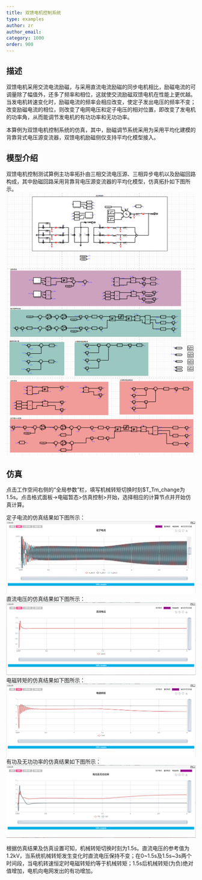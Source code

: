 ```yaml
---
title: 双馈电机控制系统
type: examples
author: zr
author_email: 
category: 1000
order: 900
---
```


## 描述
双馈电机采用交流电流励磁，与采用直流电流励磁的同步电机相比，励磁电流的可调量除了幅值外，还多了频率和相位，这就使交流励磁双馈电机在性能上更优越。当发电机转速变化时，励磁电流的频率会相应改变，使定子发出电压的频率不变；改变励磁电流的相位，则改变了电网电压和定子电压的相对位置，即改变了发电机的功率角，从而能调节发电机的有功功率和无功功率。

本算例为双馈电机控制系统的仿真，其中，励磁调节系统采用为采用平均化建模的背靠背式电压源变流器，双馈电机励磁侧仅支持平均化模型接入。

## 模型介绍

 双馈电机控制测试算例主功率拓扑由三相交流电压源、三相异步电机以及励磁回路构成，其中励磁回路采用背靠背电压源变流器的平均化模型，仿真拓扑如下图所示。
![拓扑图](DFIG/拓扑图.png "拓扑图")

## 仿真
点击工作空间右侧的“全局参数”栏，填写机械转矩切换时刻\$T_Tm_change为1.5s。点击格式面板->电磁暂态>仿真控制>开始，选择相应的计算节点并开始仿真计算。

定子电流的仿真结果如下图所示：
![定子电流](DFIG/定子电流.png "仿真结果图")
直流电压的仿真结果如下图所示：
![直流电压](DFIG/直流电压.png "仿真结果图")
电磁转矩的仿真结果如下图所示：
![电磁转矩](DFIG/电磁转矩.png "仿真结果图")
有功及无功功率的仿真结果如下图所示：
![有功及无功功率](DFIG/有功及无功功率.png "仿真结果图")

根据仿真结果及仿真设置可知，机械转矩切换时刻为1.5s。直流电压的参考值为1.2kV，当系统机械转矩发生变化时直流电压保持不变；在0\~1.5s及1.5s\~3s两个时间段，当电机转速恒定时电磁转矩约等于机械转矩；1.5s后机械转矩(为负)绝对值增加，电机向电网发出的有功增加。